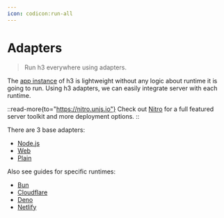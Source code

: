 ```yaml
---
icon: codicon:run-all
---
```


# Adapters

> Run h3 everywhere using adapters.

The [app instance](/guide/app) of h3 is lightweight without any logic about runtime it is going to run.
Using h3 adapters, we can easily integrate server with each runtime.

::read-more{to="https://nitro.unjs.io"}
Check out [Nitro](https://nitro.unjs.io) for a full featured server toolkit and more deployment options.
::

There are 3 base adapters:

- [Node.js](/adapters/node)
- [Web](/adapters/web)
- [Plain](/adapters/plain)

Also see guides for specific runtimes:

- [Bun](/adapters/bun)
- [Cloudflare](/adapters/cloudflare)
- [Deno](/adapters/deno)
- [Netlify](/adapters/netlify)
